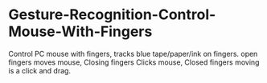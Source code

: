 # Gesture-Recognition-Control-Mouse-With-Fingers
Control PC mouse with fingers, tracks blue tape/paper/ink on fingers. open fingers moves mouse, Closing fingers Clicks mouse, Closed fingers moving is a click and drag. 
